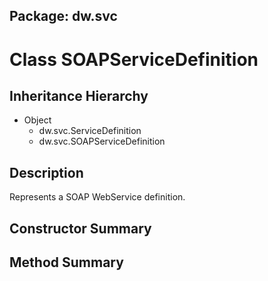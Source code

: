 ## Package: dw.svc

# Class SOAPServiceDefinition

## Inheritance Hierarchy

- Object
  - dw.svc.ServiceDefinition
  - dw.svc.SOAPServiceDefinition

## Description

Represents a SOAP WebService definition.

## Constructor Summary

## Method Summary